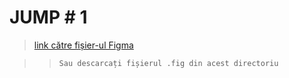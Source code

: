 # JUMP # 1

> [link către fișier-ul Figma](https://www.figma.com/file/NySX6JsogdjOlDqvjgsy0j/JUMP-TEST---1?type=design&node-id=205%3A10&mode=design&t=vj2IGGAboiIvNx8w-1)

>>`Sau descarcați fișierul .fig din acest directoriu`
